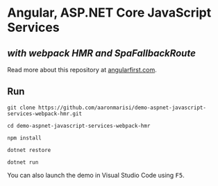 # Angular, ASP.NET Core JavaScript Services 
## _with webpack HMR and SpaFallbackRoute_

Read more about this repository at [angularfirst.com](http://angularfirst.com).

## Run
```
git clone https://github.com/aaronmarisi/demo-aspnet-javascript-services-webpack-hmr.git

cd demo-aspnet-javascript-services-webpack-hmr

npm install

dotnet restore

dotnet run
```

You can also launch the demo in Visual Studio Code using <kbd>F5</kbd>.

